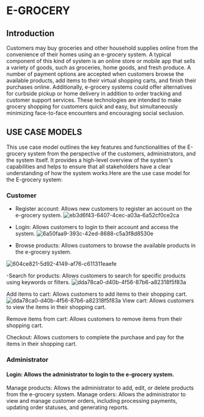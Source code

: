 # E-GROCERY
## Introduction
Customers may buy groceries and other household supplies online from the convenience of their homes using an e-grocery system. A typical component of this kind of system is an online store or mobile app that sells a variety of goods, such as groceries, home goods, and fresh produce. A number of payment options are accepted when customers browse the available products, add items to their virtual shopping carts, and finish their purchases online. Additionally, e-grocery systems could offer alternatives for curbside pickup or home delivery in addition to order tracking and customer support services. These technologies are intended to make grocery shopping for customers quick and easy, but simultaneously minimizing face-to-face encounters and encouraging social seclusion.

## USE CASE MODELS
This use case model outlines the key features and functionalities of the  E-grocery system from the perspective of the customers, administrators, and the system itself. It provides a high-level overview of the system's capabilities and helps to ensure that all stakeholders have a clear understanding of how the system works.Here are the use case model for the E-grocery system:

### Customer

- Register account: Allows new customers to register an account on the e-grocery system.
![eb3d6f43-6407-4cec-a03a-6a52cf0ce2ca](https://github.com/Kumopascaline/E-Grocery/assets/75366612/d0122a96-0a66-4e77-9d10-4cc7ef09c86b)

- Login: Allows customers to login to their account and access the system.
![6a50faa9-393c-42ed-8688-c5a3f8d8530e](https://github.com/Kumopascaline/E-Grocery/assets/75366612/fdb779ec-5b68-436c-9a3d-db9b09ac5ebe)

- Browse products: Allows customers to browse the available products in the e-grocery system.

![604ce821-5d92-4149-af76-c611311eaefe](https://github.com/Kumopascaline/E-Grocery/assets/75366612/e9bc31b1-4486-4bf4-b115-bb17a2f5cb1a)


-Search for products: Allows customers to search for specific products using keywords or filters.
![dda78ca0-d40b-4f56-87b6-a82318f5f83a](https://github.com/Kumopascaline/E-Grocery/assets/75366612/8de16770-30f4-45f8-8f34-1092ac28bc73)

Add items to cart: Allows customers to add items to their shopping cart.
![dda78ca0-d40b-4f56-87b6-a82318f5f83a](https://github.com/Kumopascaline/E-Grocery/assets/75366612/8de16770-30f4-45f8-8f34-1092ac28bc73)
View cart: Allows customers to view the items in their shopping cart.

Remove items from cart: Allows customers to remove items from their shopping cart.

Checkout: Allows customers to complete the purchase and pay for the items in their shopping cart.

### Administrator
#### Login: Allows the administrator to login to the e-grocery system.
Manage products: Allows the administrator to add, edit, or delete products from the e-grocery system.
Manage orders: Allows the administrator to view and manage customer orders, including processing payments, updating order statuses, and generating reports.
